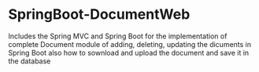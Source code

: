 # SpringBoot-DocumentWeb
Includes the Spring MVC and Spring Boot for the implementation of complete Document module of adding, deleting, updating the dicuments in Spring Boot also how to sownload and upload the document and save it in the database
